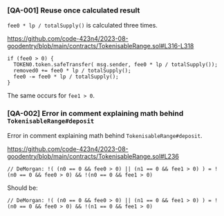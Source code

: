 ### [QA-001] Reuse once calculated result

`fee0 * lp / totalSupply()` is calculated three times.

https://github.com/code-423n4/2023-08-goodentry/blob/main/contracts/TokenisableRange.sol#L316-L318
```
if (fee0 > 0) {
  TOKEN0.token.safeTransfer( msg.sender, fee0 * lp / totalSupply());
  removed0 += fee0 * lp / totalSupply();
  fee0 -= fee0 * lp / totalSupply();
} 
```

The same occurs for `fee1 > 0`.

### [QA-002] Error in comment explaining math behind `TokenisableRange#deposit`

Error in comment explaining math behind `TokenisableRange#deposit`.


https://github.com/code-423n4/2023-08-goodentry/blob/main/contracts/TokenisableRange.sol#L236
```
// DeMorgan: !( (n0 == 0 && fee0 > 0) || (n1 == 0 && fee1 > 0) ) = !(n0 == 0 && fee0 > 0) && !(n0 == 0 && fee1 > 0)
```

Should be:
```
// DeMorgan: !( (n0 == 0 && fee0 > 0) || (n1 == 0 && fee1 > 0) ) = !(n0 == 0 && fee0 > 0) && !(n1 == 0 && fee1 > 0)
```
